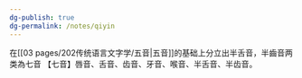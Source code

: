 ```yaml
---
dg-publish: true
dg-permalink: /notes/qiyin
---
```

在[[03 pages/202传统语言文字学/五音\|五音]]的基础上分立出半舌音，半齒音两类為七音
【七音】唇音、舌音、齿音、牙音、喉音、半舌音、半齿音。

